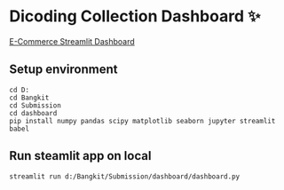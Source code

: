 # Dicoding Collection Dashboard ✨

[E-Commerce Streamlit Dashboard](https://ecommerce-data-analysis-project.streamlit.app/)

## Setup environment
```
cd D:
cd Bangkit
cd Submission
cd dashboard
pip install numpy pandas scipy matplotlib seaborn jupyter streamlit babel
```

## Run steamlit app on local
```
streamlit run d:/Bangkit/Submission/dashboard/dashboard.py
```
